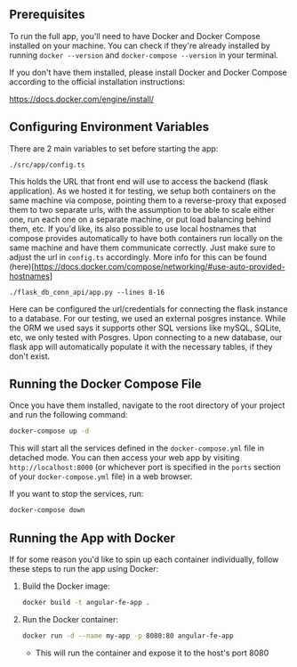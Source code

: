 ## Prerequisites 

To run the full app, you'll need to have Docker and Docker Compose installed on your machine. You can check if they're already installed by running `docker --version` and `docker-compose --version` in your terminal.

If you don't have them installed, please install Docker and Docker Compose according to the official installation instructions:

https://docs.docker.com/engine/install/

## Configuring Environment Variables

There are 2 main variables to set before starting the app:
```
./src/app/config.ts 
```
This holds the URL that front end will use to access the backend (flask application). As we hosted it for testing, we setup both containers on the same machine via compose, pointing them to a reverse-proxy that exposed them to two separate urls, with the assumption to be able to scale either one, run each one on a separate machine, or put load balancing behind them, etc. If you'd like, its also possible to use local hostnames that compose provides automatically to have both containers run locally on the same machine and have them communicate correctly. Just make sure to adjust the url in `config.ts` accordingly. More info for this can be found (here)[https://docs.docker.com/compose/networking/#use-auto-provided-hostnames]

```
./flask_db_conn_api/app.py --lines 8-16
```
Here can be configured the url/credentials for connecting the flask instance to a database. For our testing, we used an external posgres instance. While the ORM we used says it supports other SQL versions like mySQL, SQLite, etc, we only tested with Posgres. Upon connecting to a new database, our flask app will automatically populate it with the necessary tables, if they don't exist. 




## Running the Docker Compose File

Once you have them installed, navigate to the root directory of your project and run the following command:
```bash
docker-compose up -d
```
This will start all the services defined in the `docker-compose.yml` file in detached mode. You can then access your web app by visiting `http://localhost:8000` (or whichever port is specified in the `ports` section of your `docker-compose.yml` file) in a web browser.

If you want to stop the services, run:
```bash
docker-compose down
```




## Running the App with Docker

If for some reason you'd like to spin up each container individually, follow these steps to run the app using Docker:

1. Build the Docker image:
    ```bash
    docker build -t angular-fe-app .
    ```

2. Run the Docker container:
    ```bash
    docker run -d --name my-app -p 8080:80 angular-fe-app
    ```

    * This will run the container and expose it to the host's port 8080


